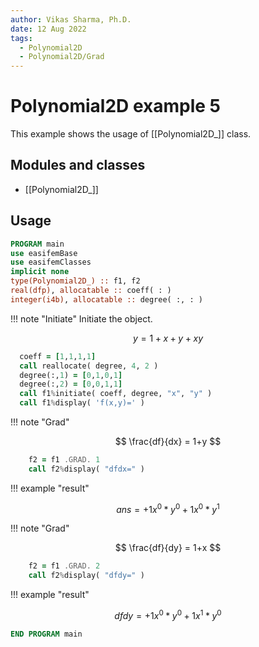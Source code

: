 ```yaml
---
author: Vikas Sharma, Ph.D.
date: 12 Aug 2022
tags:
  - Polynomial2D
  - Polynomial2D/Grad
---
```


# Polynomial2D example 5

This example shows the usage of [[Polynomial2D_]] class.

## Modules and classes

- [[Polynomial2D_]]

## Usage

```fortran
PROGRAM main
use easifemBase
use easifemClasses
implicit none
type(Polynomial2D_) :: f1, f2
real(dfp), allocatable :: coeff( : )
integer(i4b), allocatable :: degree( :, : )
```

!!! note "Initiate"
Initiate the object.

$$
y=1+x+y+xy
$$

```fortran
  coeff = [1,1,1,1]
  call reallocate( degree, 4, 2 )
  degree(:,1) = [0,1,0,1]
  degree(:,2) = [0,0,1,1]
  call f1%initiate( coeff, degree, "x", "y" )
  call f1%display( 'f(x,y)=' )
```

!!! note "Grad"

$$
\frac{df}{dx} = 1+y
$$

```fortran
    f2 = f1 .GRAD. 1
    call f2%display( "dfdx=" )
```

!!! example "result"

$$
ans=+1x^0*y^0+1x^0*y^1
$$

!!! note "Grad"

$$
\frac{df}{dy} = 1+x
$$

```fortran
    f2 = f1 .GRAD. 2
    call f2%display( "dfdy=" )
```

!!! example "result"

$$
dfdy=+1x^0*y^0+1x^1*y^0
$$

```fortran
END PROGRAM main
```
